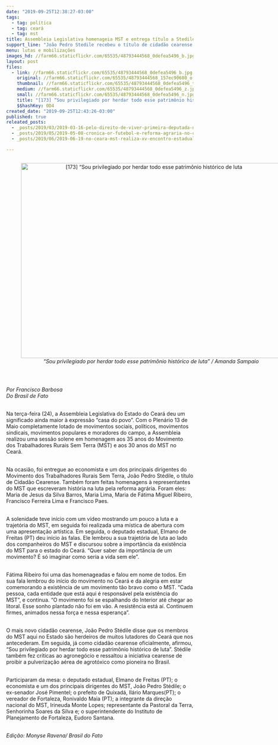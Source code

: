 ```yaml
---
date: "2019-09-25T12:38:27-03:00"
tags:
  - tag: política
  - tag: ceará
  - tag: mst
title: Assembleia Legislativa homenageia MST e entrega título a Stedile
support_line: "João Pedro Stedile recebeu o título de cidadão cearense "
menu: lutas e mobilizações
images_hd: //farm66.staticflickr.com/65535/48793444568_0defea5496_b.jpg
layout: post
files:
  - link: //farm66.staticflickr.com/65535/48793444568_0defea5496_b.jpg
    original: //farm66.staticflickr.com/65535/48793444568_157ec90680_o.jpg
    thumbnail: //farm66.staticflickr.com/65535/48793444568_0defea5496_t.jpg
    medium: //farm66.staticflickr.com/65535/48793444568_0defea5496_z.jpg
    small: //farm66.staticflickr.com/65535/48793444568_0defea5496_n.jpg
    title: "[173] “Sou privilegiado por herdar todo esse patrimônio histórico de luta\"Amanda Sampaio.jpeg"
    $$hashKey: 0D4
created_date: "2019-09-25T12:43:26-03:00"
published: true
releated_posts:
  - _posts/2019/03/2019-03-16-pelo-direito-de-viver-primeira-deputada-negra-trans-toma-posse-em-sao-paulo.md
  - _posts/2019/05/2019-05-08-cronica-or-futebol-e-reforma-agraria-no-centro-das-atencoes.md
  - _posts/2019/06/2019-06-19-no-ceara-mst-realiza-xv-encontro-estadual-da-juventude-sem-terra.md

---
```

<div style="text-align:center">
<figure class="image" style="display:inline-block"><img alt="[173] “Sou privilegiado por herdar todo esse patrimônio histórico de luta" amanda="" height="525" sampaio.jpeg="" src="//farm66.staticflickr.com/65535/48793444568_0defea5496_b.jpg" width="700" />
<figcaption><em>&ldquo;Sou privilegiado por herdar todo esse patrim&ocirc;nio hist&oacute;rico de luta&rdquo; / Amanda Sampaio</em></figcaption>
</figure>
</div>

<p>&nbsp;</p>

<p><em>Por Francisco Barbosa<br />
Do&nbsp;Brasil de Fato</em></p>

<p><br />
Na ter&ccedil;a-feira (24), a Assembleia Legislativa do Estado do Cear&aacute; deu um significado ainda maior &agrave; express&atilde;o &ldquo;casa do povo&rdquo;. Com o Plen&aacute;rio 13 de Maio completamente lotado de movimentos sociais, pol&iacute;ticos, movimentos sindicais, movimentos populares e moradores do campo, a Assembleia realizou uma sess&atilde;o solene em homenagem aos 35 anos do Movimento dos Trabalhadores Rurais Sem Terra (MST) e aos 30 anos do MST no Cear&aacute;.<br />
&nbsp;</p>

<p>Na ocasi&atilde;o, foi entregue ao economista e um dos principais dirigentes do Movimento dos Trabalhadores Rurais Sem Terra, Jo&atilde;o Pedro St&eacute;dile, o t&iacute;tulo de Cidad&atilde;o Cearense. Tamb&eacute;m foram feitas homenagens &agrave; representantes do MST que escreveram hist&oacute;ria na luta pela reforma agr&aacute;ria. Foram eles: Maria de Jesus da Silva Barros, Maria Lima, Maria de F&aacute;tima Miguel Ribeiro, Francisco Ferreira Lima e Francisco Paes.<br />
&nbsp;</p>

<p>A solenidade teve in&iacute;cio com um v&iacute;deo mostrando um pouco a luta e a trajet&oacute;ria do MST, em seguida foi realizada uma m&iacute;stica de abertura com uma apresenta&ccedil;&atilde;o art&iacute;stica. Em seguida, o deputado estadual, Elmano de Freitas (PT) deu in&iacute;cio &agrave;s falas. Ele lembrou a sua trajet&oacute;ria de luta ao lado dos companheiros do MST e discursou sobre a import&acirc;ncia da exist&ecirc;ncia do MST para o estado do Cear&aacute;. &ldquo;Quer saber da import&acirc;ncia de um movimento? &Eacute; s&oacute; imaginar como seria a vida sem ele&rdquo;.<br />
&nbsp;</p>

<p>F&aacute;tima Ribeiro foi uma das homenageadas e falou em nome de todos. Em sua fala lembrou do in&iacute;cio do movimento no Cear&aacute; e da alegria em estar comemorando a exist&ecirc;ncia de um movimento t&atilde;o bravo como o MST. &ldquo;Cada pessoa, cada entidade que est&aacute; aqui &eacute; respons&aacute;vel pela exist&ecirc;ncia do MST&rdquo;, e continua. &ldquo;O movimento foi se espalhando do Interior at&eacute; chegar ao litoral. Esse sonho plantado n&atilde;o foi em v&atilde;o. A resist&ecirc;ncia est&aacute; a&iacute;. Continuem firmes, animados nessa for&ccedil;a e nessa esperan&ccedil;a&rdquo;.<br />
&nbsp;</p>

<p>O mais novo cidad&atilde;o cearense, Jo&atilde;o Pedro St&eacute;dile disse que os membros do MST aqui no Estado s&atilde;o herdeiros de muitos lutadores do Cear&aacute; que nos antecederam. Em seguida, j&aacute; como cidad&atilde;o cearense oficialmente, afirmou, &ldquo;Sou privilegiado por herdar todo esse patrim&ocirc;nio hist&oacute;rico de luta&rdquo;. St&eacute;dile tamb&eacute;m fez cr&iacute;ticas ao agroneg&oacute;cio e ressaltou a iniciativa cearense de proibir a pulveriza&ccedil;&atilde;o a&eacute;rea de agrot&oacute;xico como pioneira no Brasil.<br />
&nbsp;</p>

<p>Participaram da mesa: o deputado estadual, Elmano de Freitas (PT); o economista e um dos principais dirigentes do MST, Jo&atilde;o Pedro St&eacute;dile; o ex-senador Jos&eacute; Pimentel; o prefeito de Quixad&aacute;, Il&aacute;rio Marques(PT); o vereador de Fortaleza, Ronivaldo Maia (PT); a integrante da dire&ccedil;&atilde;o nacional do MST, Irineuda Monte Lopes; representante da Pastoral da Terra, Senhorinha Soares da Silva e; o superintendente do Instituto de Planejamento de Fortaleza, Eudoro Santana.<br />
&nbsp;</p>

<p><em>Edi&ccedil;&atilde;o: Monyse Ravena/ Brasil do Fato</em></p>
